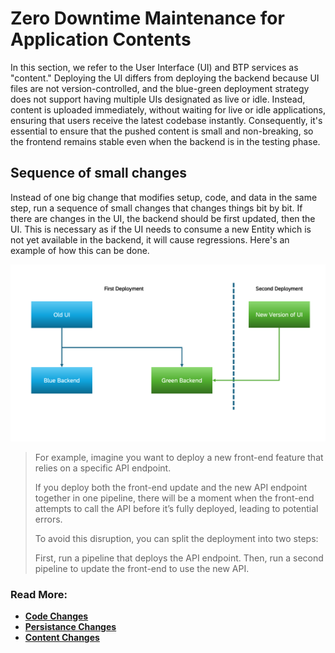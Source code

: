 # Zero Downtime Maintenance for Application Contents
In this section, we refer to the User Interface (UI) and BTP services as "content." Deploying the UI differs from deploying the backend because UI files are not version-controlled, and the blue-green deployment strategy does not support having multiple UIs designated as live or idle. Instead, content is uploaded immediately, without waiting for live or idle applications, ensuring that users receive the latest codebase instantly. Consequently, it's essential to ensure that the pushed content is small and non-breaking, so the frontend remains stable even when the backend is in the testing phase.

## Sequence of small changes
Instead of one big change that modifies setup, code, and data in the same step, run a sequence of small changes that changes things bit by bit.
If there are changes in the UI, the backend should be first updated, then the UI. This is necessary as if the UI needs to consume a new Entity which is not yet available in the backend, it will cause regressions. 
Here's an example of how this can be done.

<img src="./images/zdmUI.png"/>


>
>For example, imagine you want to deploy a new front-end feature that relies on a specific API endpoint.
>
>If you deploy both the front-end update and the new API endpoint together in one pipeline, there will be a moment when the front-end attempts to call the API before it’s fully deployed, leading to potential errors.
>
>To avoid this disruption, you can split the deployment into two steps:
>
>First, run a pipeline that deploys the API endpoint.
>Then, run a second pipeline to update the front-end to use the new API.
>

### Read More:
- **[Code Changes](./code-zdm.md)**
- **[Persistance Changes](./persistance-zdm.md)**
- **[Content Changes](content-zdm.md)**